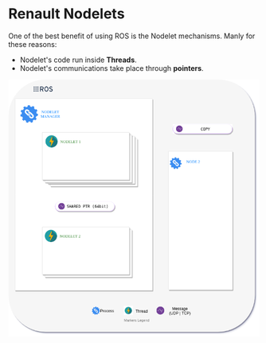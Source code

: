 # Renault Nodelets
One of the best benefit of using ROS is the Nodelet mechanisms.
Manly for these reasons:

- Nodelet's code run inside **Threads**.
- Nodelet's communications take place through **pointers**.
    
![](docs/images/Nodelets.png)